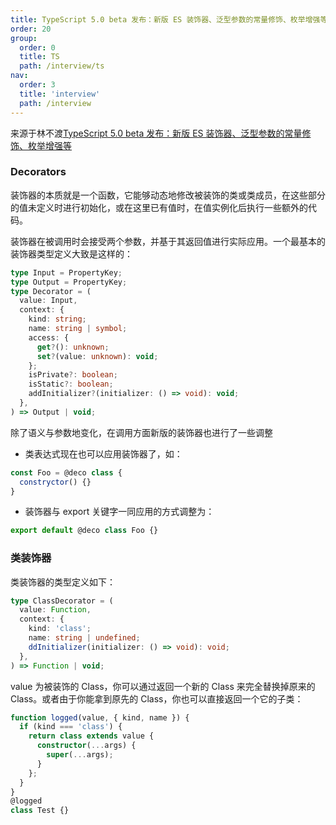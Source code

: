 ```yaml
---
title: TypeScript 5.0 beta 发布：新版 ES 装饰器、泛型参数的常量修饰、枚举增强等
order: 20
group:
  order: 0
  title: TS
  path: /interview/ts
nav:
  order: 3
  title: 'interview'
  path: /interview
---
```


来源于林不渡[TypeScript 5.0 beta 发布：新版 ES 装饰器、泛型参数的常量修饰、枚举增强等](https://juejin.cn/post/7194435148329254972?share_token=ff8630cd-b008-438d-8d24-f817a31fcdd9)

### Decorators

装饰器的本质就是一个函数，它能够动态地修改被装饰的类或类成员，在这些部分的值未定义时进行初始化，或在这里已有值时，在值实例化后执行一些额外的代码。

装饰器在被调用时会接受两个参数，并基于其返回值进行实际应用。一个最基本的装饰器类型定义大致是这样的：

```ts
type Input = PropertyKey;
type Output = PropertyKey;
type Decorator = (
  value: Input,
  context: {
    kind: string;
    name: string | symbol;
    access: {
      get?(): unknown;
      set?(value: unknown): void;
    };
    isPrivate?: boolean;
    isStatic?: boolean;
    addInitializer?(initializer: () => void): void;
  },
) => Output | void;
```

除了语义与参数地变化，在调用方面新版的装饰器也进行了一些调整

- 类表达式现在也可以应用装饰器了，如：

```ts
const Foo = @deco class {
  constryctor() {}
}
```

- 装饰器与 export 关键字一同应用的方式调整为：

```ts
export default @deco class Foo {}
```

### 类装饰器

类装饰器的类型定义如下：

```ts
type ClassDecorator = (
  value: Function,
  context: {
    kind: 'class';
    name: string | undefined;
    ddInitializer(initializer: () => void): void;
  },
) => Function | void;
```

value 为被装饰的 Class，你可以通过返回一个新的 Class 来完全替换掉原来的 Class。或者由于你能拿到原先的 Class，你也可以直接返回一个它的子类：

```ts
function logged(value, { kind, name }) {
  if (kind === 'class') {
    return class extends value {
      constructor(...args) {
        super(...args);
      }
    };
  }
}
@logged
class Test {}
```
